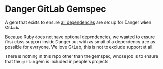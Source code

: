 # Danger GitLab Gemspec

A gem that exists to ensure [all dependencies](https://github.com/danger/danger/issues/506) are set up for Danger when GitLab. 

Because Ruby does not have optional dependencies, we wanted to ensure first class support inside Danger but with as small of a dependency tree as possible for everyone. We love GitLab, this is not to exclude support at all.

There is nothing in this repo other than the gemspec, whose job is to ensure that the `gitlab` gem is included in people's projects.
